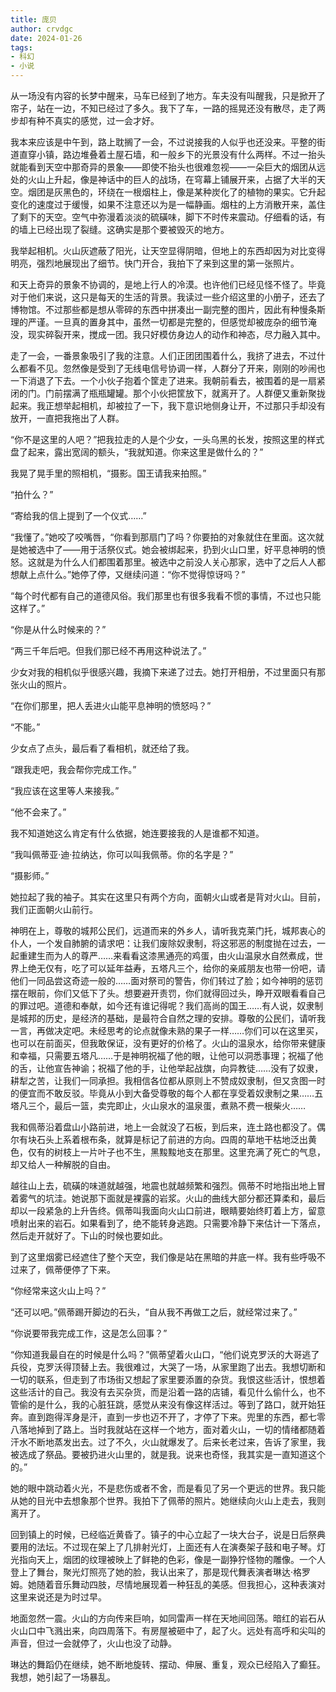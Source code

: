 ```yaml
---
title: 庞贝
author: crvdgc
date: 2024-01-26
tags:
- 科幻
- 小说
---
```


从一场没有内容的长梦中醒来，马车已经到了地方。车夫没有叫醒我，只是掀开了帘子，站在一边，不知已经过了多久。我下了车，一路的摇晃还没有散尽，走了两步却有种不真实的感觉，过一会才好。

我本来应该是中午到，路上耽搁了一会，不过说接我的人似乎也还没来。平整的街道直穿小镇，路边堆叠着土屋石墙，和一般乡下的光景没有什么两样。不过一抬头就能看到天空中那奇异的景象——即使不抬头也很难忽视——一朵巨大的烟团从远处的火山上升起，像是神话中的巨人的战场，在穹幕上铺展开来，占据了大半的天空。烟团是灰黑色的，环绕在一根烟柱上，像是某种炭化了的植物的果实。它升起变化的速度过于缓慢，如果不注意还以为是一幅静画。烟柱的上方消散开来，盖住了剩下的天空。空气中弥漫着淡淡的硫磺味，脚下不时传来震动。仔细看的话，有的墙上已经出现了裂缝。这确实是那个要被毁灭的地方。

我举起相机。火山灰遮蔽了阳光，让天空显得阴暗，但地上的东西却因为对比变得明亮，强烈地展现出了细节。快门开合，我拍下了来到这里的第一张照片。

和天上奇异的景象不协调的，是地上行人的冷漠。也许他们已经见怪不怪了。毕竟对于他们来说，这只是每天的生活的背景。我读过一些介绍这里的小册子，还去了博物馆。不过那些都是想从零碎的东西中拼凑出一副完整的图片，因此有种慢条斯理的严谨。一旦真的置身其中，虽然一切都是完整的，但感觉却被庞杂的细节淹没，现实碎裂开来，搅成一团。我只好模仿身边人的动作和神态，尽力融入其中。

走了一会，一番景象吸引了我的注意。人们正团团围着什么，我挤了进去，不过什么都看不见。忽然像是受到了无线电信号协调一样，人群分了开来，刚刚的吵闹也一下消退了下去。一个小伙子抱着个筐走了进来。我朝前看去，被围着的是一扇紧闭的门。门前摆满了瓶瓶罐罐。那个小伙把筐放下，就离开了。人群便又重新聚拢起来。我正想举起相机，却被拉了一下，我下意识地侧身让开，不过那只手却没有放开，一直把我拖出了人群。

“你不是这里的人吧？”把我拉走的人是个少女，一头乌黑的长发，按照这里的样式盘了起来，露出宽阔的额头，“我就知道。你来这里是做什么的？”

我晃了晃手里的照相机，“摄影。国王请我来拍照。”

“拍什么？”

“寄给我的信上提到了一个仪式……”

“我懂了。”她咬了咬嘴唇，“你看到那扇门了吗？你要拍的对象就住在里面。这次就是她被选中了——用于活祭仪式。她会被绑起来，扔到火山口里，好平息神明的愤怒。这就是为什么人们都围着那里。被选中之前没人关心那家，选中了之后人人都想献上点什么。”她停了停，又继续问道：“你不觉得惊讶吗？”

“每个时代都有自己的道德风俗。我们那里也有很多我看不惯的事情，不过也只能这样了。”

“你是从什么时候来的？”

“两三千年后吧。但我们那已经不再用这种说法了。”

少女对我的相机似乎很感兴趣，我摘下来递了过去。她打开相册，不过里面只有那张火山的照片。

“在你们那里，把人丢进火山能平息神明的愤怒吗？”

“不能。”

少女点了点头，最后看了看相机，就还给了我。

“跟我走吧，我会帮你完成工作。”

“我应该在这里等人来接我。”

“他不会来了。”

我不知道她这么肯定有什么依据，她连要接我的人是谁都不知道。

“我叫佩蒂亚·迪·拉纳达，你可以叫我佩蒂。你的名字是？”

“摄影师。”

她拉起了我的袖子。其实在这里只有两个方向，面朝火山或者是背对火山。目前，我们正面朝火山前行。

神明在上，尊敬的城邦公民们，远道而来的外乡人，请听我克莱门托，城邦衷心的仆人，一个发自肺腑的请求吧：让我们废除奴隶制，将这邪恶的制度抛在过去，一起重建生而为人的尊严……来看看这漆黑通亮的鸡蛋，由火山温泉水自然煮成，世界上绝无仅有，吃了可以延年益寿，五塔凡三个，给你的亲戚朋友也带一份吧，请他们一同品尝这奇迹一般的……面对祭司的警告，你们转过了脸；如今神明的惩罚摆在眼前，你们又低下了头。想要避开责罚，你们就得回过头，睁开双眼看看自己的罪过吧。道德和奉献，如今还有谁记得呢？我们高尚的国王……有人说，奴隶制是城邦的历史，是经济的基础，是最符合自然之理的安排。尊敬的公民们，请听我一言，再做决定吧。未经思考的论点就像未熟的果子一样……你们可以在这里买，也可以在前面买，但我敢保证，没有更好的价格了。火山的温泉水，给你带来健康和幸福，只需要五塔凡……于是神明祝福了他的眼，让他可以洞悉事理；祝福了他的舌，让他宣告神谕；祝福了他的手，让他举起战旗，向异教徒……没有了奴隶，耕犁之苦，让我们一同承担。我相信各位都从原则上不赞成奴隶制，但又贪图一时的便宜而不敢反驳。毕竟从小到大备受尊敬的每个人都在享受着奴隶制之果……五塔凡三个，最后一篮，卖完即止，火山泉水的温泉蛋，煮熟不费一根柴火……

我和佩蒂沿着盘山小路前进，地上一会就没了石板，到后来，连土路也都没了。偶尔有块石头上系着根布条，就算是标记了前进的方向。四周的草地干枯地泛出黄色，仅有的树枝上一片叶子也不生，黑黢黢地支在那里。这里充满了死亡的气息，却又给人一种解脱的自由。

越往山上去，硫磺的味道就越强，地震也就越频繁和强烈。佩蒂不时地指出地上冒着雾气的坑洼。她说那下面就是裸露的岩浆。火山的曲线大部分都还算柔和，最后却以一段紧急的上升告终。佩蒂叫我面向火山口前进，眼睛要始终盯着上方，留意喷射出来的岩石。如果看到了，绝不能转身逃跑。只需要冷静下来估计一下落点，然后走开就好了。下山的时候也要如此。

到了这里烟雾已经遮住了整个天空，我们像是站在黑暗的井底一样。我有些呼吸不过来了，佩蒂便停了下来。

“你经常来这火山上吗？”

“还可以吧。”佩蒂踢开脚边的石头，“自从我不再做工之后，就经常过来了。”

“你说要带我完成工作，这是怎么回事？”

“你知道我最自在的时候是什么吗？”佩蒂望着火山口，“他们说克罗沃的大哥逃了兵役，克罗沃得顶替上去。我很难过，大哭了一场，从家里跑了出去。我想切断和一切的联系，但走到了市场街又想起了家里要添置的杂货。我恨这些活计，恨想着这些活计的自己。我没有去买杂货，而是沿着一路的店铺，看见什么偷什么，也不管偷的是什么，我的心脏狂跳，感觉从来没有像这样活过。等到了路口，就开始狂奔。直到跑得浑身是汗，直到一步也迈不开了，才停了下来。兜里的东西，都七零八落地掉到了路上。当时我就站在这样一个地方，面对着火山，一切的情绪都随着汗水不断地蒸发出去。过了不久，火山就爆发了。后来长老过来，告诉了家里，我被选成了祭品。要被扔进火山里的，就是我。说来也奇怪，我其实是一直知道这个的。”

她的眼中跳动着火光，不是悲伤或者不舍，而是看见了另一个更远的世界。我只能从她的目光中去想象那个世界。我拍下了佩蒂的照片。她继续向火山上走去，我则离开了。

回到镇上的时候，已经临近黄昏了。镇子的中心立起了一块大台子，说是日后祭典要用的法坛。不过现在架上了几排射光灯，上面还有人在演奏架子鼓和电子琴。灯光指向天上，烟团的纹理被映上了鲜艳的色彩，像是一副狰狞怪物的雕像。一个人登上了舞台，聚光灯照亮了她的脸，我认出来了，那是现代舞表演者琳达·格罗姆。她随着音乐舞动四肢，尽情地展现着一种狂乱的美感。但我担心，这种表演对这里来说还是为时过早。

地面忽然一震。火山的方向传来巨响，如同雷声一样在天地间回荡。暗红的岩石从火山口中飞溅出来，向四周落下。有房屋被砸中了，起了火。远处有高呼和尖叫的声音，但过一会就停了，火山也没了动静。

琳达的舞蹈仍在继续，她不断地旋转、摆动、伸展、重复，观众已经陷入了癫狂。我想，她引起了一场暴乱。
